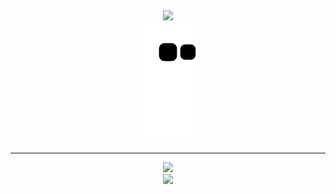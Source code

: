 
<div align="center">
<img src="https://user-images.githubusercontent.com/93293719/189511766-ee5dd308-9e51-4415-a9ac-cb655bafaa42.gif"/>  
<div>
 <div>
<img src="https://github.com/5c0/5c0/blob/output/github-contribution-grid-snake.svg"/>
</div>

---

  <div align="center">
   <a id="troll" href="https://5c0.github.io" target="_blank">
<img src="https://user-images.githubusercontent.com/93293719/189512050-d4c59ef6-715f-47bf-bcf0-c541d2408b9f.gif"/> </a>
  </div>
<div align="center">
<img src="https://profile-counter.glitch.me/5c0/count.svg"/></div>

